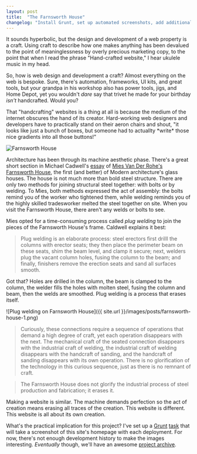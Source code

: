 ```yaml
---
layout: post
title:  "The Farnsworth House"
changelog: "Install Grunt, set up automated screenshots, add additional post styling"
---
```


It sounds hyperbolic, but the design and development of a web property is a craft. Using craft to describe how one makes anything has been devalued to the point of meaninglessness by overly precious marketing copy, to the point that when I read the phrase "Hand-crafted website," I hear ukulele music in my head.

So, how is web design and development a craft? Almost everything on the web is bespoke. Sure, there's automation, frameworks, UI kits, and great tools, but your grandpa in his workshop also has power tools, jigs, and Home Depot, yet you wouldn't _dare_ say that trivet he made for your birthday _isn't_ handcrafted.  Would you?

That "handcrafting" websites is a thing at all is because the medium of the internet obscures the hand of its creator. Hard-working web designers and developers have to practically stand on their aeron chairs and shout, "it looks like just a bunch of boxes, but someone had to actuallty \*write\* those nice gradients into all those buttons!"

![Farnsworth House](http://upload.wikimedia.org/wikipedia/commons/thumb/e/e1/Farnsworth_House_2006.jpg/1024px-Farnsworth_House_2006.jpg)

Architecture has been through its machine aesthetic phase. There's a great short section in Michael Cadwell's [essay](http://arch5541.files.wordpress.com/2011/08/caldwell-flooded-at-the-farnsworth-house.pdf) of [Mies Van Der Rohe's](http://en.wikipedia.org/wiki/Mies_van_der_Rohe) [Farnsworth House](http://en.wikipedia.org/wiki/Farnsworth_House), the first (and better) of Modern architecture's glass houses. The house is not much more than bold steel structure. There are only two methods for joining structural steel together: with bolts or by welding. To Mies, both methods expressed the act of assembly: the bolts remind you of the worker who tightened them, while welding reminds you of the highly skilled tradesworker melted the steel together on site. When you visit the Farnsworth House, there aren't any welds or bolts to see.

Mies opted for a time-consuming process called _plug welding_ to join the pieces of the Farnsworth House's frame. Caldwell explains it best:

> Plug welding is an elaborate process: steel erectors first drilll the columns with erector seats; they then place the perimeter beam on these seats, shim the beam level, and clamp it secure; next, welders plug the vacant column holes, fusing the column to the beam; and finally, finishers remove the erection seats and sand all surfaces smooth.

Got that? Holes are drilled in the column, the beam is clamped to the column, the welder fills the holes with molten steel, fusing the column and beam, then the welds are smoothed. Plug welding is a process that erases itself.

![Plug welding on Farnsworth House]({{ site.url }}/images/posts/farnsworth-house-1.png)

> Curiously, these connections require a sequence of operations that demand a high degree of craft, yet each operation disappears with the next. The mechanical craft of the seated connection disappears with the industrial craft of welding, the industrial craft of welding disappears with the handcraft of sanding, and the handcraft of sanding disappears with its own operation. There is no glorification of the technology in this curious sequence, just as there is no remnant of craft.

> The Farnsworth House does not glorify the industrial process of steel production and fabrication; it erases it.

Making a website is similar. The machine demands perfection so the act of creation means erasing all traces of the creation. This website is different. This website is all about its own creation.

What's the practical implication for this project? I've set up a [Grunt](http://www.gruntjs.com) [task](https://www.npmjs.org/package/grunt-localscreenshots) that will take a screenshot of this site's homepage with each deployment. For now, there's not enough development history to make the images interesting. _Eventually_ though, we'll have an awesome [project archive](https://github.com/andrewliebchen/a12n/tree/master/images/screenshots).
